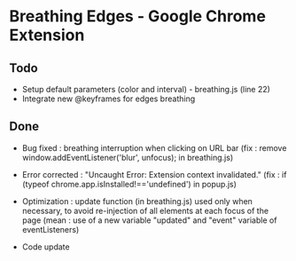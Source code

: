 # Breathing Edges - Google Chrome Extension

## Todo

- Setup default parameters (color and interval) - breathing.js (line 22)
- Integrate new @keyframes for edges breathing

## Done

- Bug fixed : breathing interruption when clicking on URL bar (fix : remove
 window.addEventListener('blur', unfocus); in breathing.js)
 
- Error corrected : "Uncaught Error: Extension context invalidated." (fix : if (typeof chrome.app.isInstalled!=='undefined')
in popup.js)

- Optimization : update function (in breathing.js) used only when necessary, to avoid re-injection of all elements at 
each focus of the page (mean : use of a new variable "updated" and "event" variable of eventListeners)

- Code update